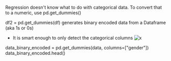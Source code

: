 Regression doesn't know what to do with categorical data. To convert that to a numeric, use pd.get_dummies()

df2 = pd.get_dummies(df) generates binary encoded data from a Dataframe (aka 1s or 0s)
* It is smart enough to only detect the categorical columns 
![x](https://i.imgur.com/4kXVRPi.png)

data_binary_encoded = pd.get_dummies(data, columns=["gender"])
data_binary_encoded.head()

